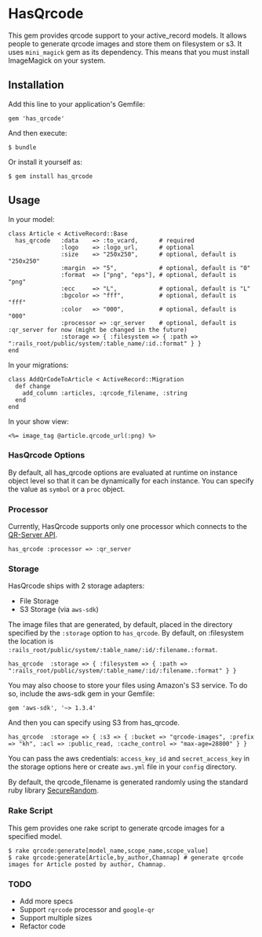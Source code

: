 # HasQrcode

This gem provides qrcode support to your active_record models. It allows people to generate qrcode images and store them on filesystem or s3. It uses `mini_magick` gem as its dependency. This means that you must install ImageMagick on your system.

## Installation

Add this line to your application's Gemfile:

    gem 'has_qrcode'

And then execute:

    $ bundle

Or install it yourself as:

    $ gem install has_qrcode

## Usage

In your model:

    class Article < ActiveRecord::Base
      has_qrcode   :data    => :to_vcard,      # required
                   :logo    => :logo_url,      # optional
                   :size    => "250x250",      # optional, default is "250x250"
                   :margin  => "5",            # optional, default is "0"
                   :format  => ["png", "eps"], # optional, default is "png"
                   :ecc     => "L",            # optional, default is "L"
                   :bgcolor => "fff",          # optional, default is "fff"
                   :color   => "000",          # optional, default is "000"
                   :processor => :qr_server    # optional, default is :qr_server for now (might be changed in the future)
                   :storage => { :filesystem => { :path => ":rails_root/public/system/:table_name/:id.:format" } }
    end

In your migrations:

    class AddQrCodeToArticle < ActiveRecord::Migration
      def change
        add_column :articles, :qrcode_filename, :string
      end
    end

In your show view:

    <%= image_tag @article.qrcode_url(:png) %>

### HasQrcode Options

By default, all has_qrcode options are evaluated at runtime on instance object level so that it can be dynamically for each instance. You can specify the value as `symbol` or a `proc` object.

### Processor

Currently, HasQrcode supports only one processor which connects to the [QR-Server API](http://qrserver.com/api/documentation/).

    has_qrcode :processor => :qr_server

### Storage

HasQrcode ships with 2 storage adapters:

* File Storage
* S3 Storage (via `aws-sdk`)
    
The image files that are generated, by default, placed in the directory specified by the `:storage` option to `has_qrcode`. By default, on :filesystem the location is `:rails_root/public/system/:table_name/:id/:filename.:format`.

    has_qrcode  :storage => { :filesystem => { :path => ":rails_root/public/system/:table_name/:id/:filename.:format" } }

You may also choose to store your files using Amazon's S3 service. To do so, include the aws-sdk gem in your Gemfile:

    gem 'aws-sdk', '~> 1.3.4'

And then you can specify using S3 from has_qrcode.

    has_qrcode  :storage => { :s3 => { :bucket => "qrcode-images", :prefix => "kh", :acl => :public_read, :cache_control => "max-age=28800" } }
    
You can pass the aws credentials: `access_key_id` and `secret_access_key` in the storage options here or create `aws.yml` file in your `config` directory.
    
By default, the qrcode_filename is generated randomly using the standard ruby library [SecureRandom](http://rubydoc.info/stdlib/securerandom/1.9.3/SecureRandom).

### Rake Script

This gem provides one rake script to generate qrcode images for a specified model.

    $ rake qrcode:generate[model_name,scope_name,scope_value]
    $ rake qrcode:generate[Article,by_author,Chamnap] # generate qrcode images for Article posted by author, Chamnap.
    
### TODO
- Add more specs
- Support `rqrcode` processor and `google-qr`
- Support multiple sizes
- Refactor code
